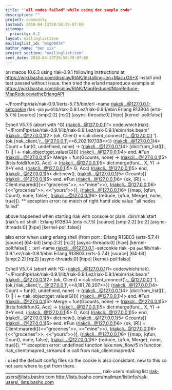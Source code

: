 ```yaml
---
title: ""all nodes failed" while using doc sample code"
description: ""
project: community
lastmod: 2010-04-13T20:58:39-07:00
sitemap:
  priority: 0.2
layout: mailinglistitem
mailinglist_id: "msg00034"
author_name: "ben six"
project_section: "mailinglistitem"
sent_date: 2010-04-13T20:58:39-07:00
---
```



on macos 10.6.3 using riak-0.9.1 following instructions at
https://wiki.basho.com/display/RIAK/Installing+on+Mac+OS+X
install and test passed without issue.
then tried the erland mapreduce example at
https://wiki.basho.com/display/RIAK/MapReduce#MapReduce-MapReduceviatheErlangAPI

~/FromFtp/riak/riak-0.9.1/erts-5.7.5/bin/erl -name
riakcli...@127.0.0.1-setcookie riak -pa
`pwd`/lib/riak-0.9.1.ez/riak-0.9.1/ebin
Erlang R13B04 (erts-5.7.5) [source] [smp:2:2] [rq:2] [async-threads:0]
[hipe] [kernel-poll:false]

Eshell V5.7.5 (abort with ^G)
(riakcli...@127.0.0.1)1> code:which(riak).
"~/FromFtp/riak/riak-0.9.1/lib/riak-0.9.1.ez/riak-0.9.1/ebin/riak.beam"
(riakcli...@127.0.0.1)2> {ok, Client} = riak:client\_connect('r...@127.0.0.1
').
{ok,{riak\_client,'r...@127.0.0.1',<<6,202,197,138>>}}
(riakcli...@127.0.0.1)4> Count = fun(G, undefined, none) ->
(riakcli...@127.0.0.1)4> [dict:from\_list([{I, 1} || I <-
riak\_object:get\_value(G)])]
(riakcli...@127.0.0.1)4> end.
#Fun
(riakcli...@127.0.0.1)5> Merge = fun(Gcounts, none) ->
(riakcli...@127.0.0.1)5> [lists:foldl(fun(G, Acc) ->
(riakcli...@127.0.0.1)5> dict:merge(fun(\_, X, Y)
-> X+Y end,
(riakcli...@127.0.0.1)5> G, Acc)
(riakcli...@127.0.0.1)5> end,
(riakcli...@127.0.0.1)5> dict:new(),
(riakcli...@127.0.0.1)5> Gcounts)]
(riakcli...@127.0.0.1)5> end.
#Fun
(riakcli...@127.0.0.1)6> {ok, [R]} = Client:mapred([{<<"groceries">>,
<<"mine">>},
(riakcli...@127.0.0.1)6> {<<"groceries">>,
<<"yours">>}],
(riakcli...@127.0.0.1)6> [{map, {qfun, Count},
none, false},
(riakcli...@127.0.0.1)6> {reduce, {qfun,
Merge}, none, true}]).
\*\* exception error: no match of right hand side value "all nodes failed"

above happened when starting riak with console or plain ./bin/riak start
(riak's erl shell : Erlang R13B04 (erts-5.7.5) [source] [smp:2:2] [rq:2]
[async-threads:0] [hipe] [kernel-poll:false])

also error when using erlang shell (from port : Erlang R13B03 (erts-5.7.4)
[source] [64-bit] [smp:2:2] [rq:2] [async-threads:0] [hipe]
[kernel-poll:false]) :
::erl -name riakcli...@127.0.0.1 -setcookie riak -pa
`pwd`/lib/riak-0.9.1.ez/riak-0.9.1/ebin
Erlang R13B03 (erts-5.7.4) [source] [64-bit] [smp:2:2] [rq:2]
[async-threads:0] [hipe] [kernel-poll:false]

Eshell V5.7.4 (abort with ^G)
(riakcli...@127.0.0.1)1> code:which(riak).
"~/FromFtp/riak/riak-0.9.1/lib/riak-0.9.1.ez/riak-0.9.1/ebin/riak.beam"
(riakcli...@127.0.0.1)2> {ok, Client} = riak:client\_connect('r...@127.0.0.1
').
{ok,{riak\_client,'r...@127.0.0.1',<<4,181,78,207>>}}
(riakcli...@127.0.0.1)4> Count = fun(G, undefined, none) ->
(riakcli...@127.0.0.1)4> [dict:from\_list([{I, 1} || I <-
riak\_object:get\_value(G)])]
(riakcli...@127.0.0.1)4> end.
#Fun
(riakcli...@127.0.0.1)5> Merge = fun(Gcounts, none) ->
(riakcli...@127.0.0.1)5> [lists:foldl(fun(G, Acc) ->
(riakcli...@127.0.0.1)5> dict:merge(fun(\_, X, Y)
-> X+Y end,
(riakcli...@127.0.0.1)5> G, Acc)
(riakcli...@127.0.0.1)5> end,
(riakcli...@127.0.0.1)5> dict:new(),
(riakcli...@127.0.0.1)5> Gcounts)]
(riakcli...@127.0.0.1)5> end.
#Fun
(riakcli...@127.0.0.1)6> {ok, [R]} = Client:mapred([{<<"groceries">>,
<<"mine">>},
(riakcli...@127.0.0.1)6> {<<"groceries">>,
<<"yours">>}],
(riakcli...@127.0.0.1)6> [{map, {qfun, Count},
none, false},
(riakcli...@127.0.0.1)6> {reduce, {qfun,
Merge}, none, true}]).
\*\* exception error: undefined function luke:new\_flow/5
 in function riak\_client:mapred\_stream/4
 in call from riak\_client:mapred/4

i used the default config files so the cookie is also consistant.
new to this so not sure where to get from there.
\_\_\_\_\_\_\_\_\_\_\_\_\_\_\_\_\_\_\_\_\_\_\_\_\_\_\_\_\_\_\_\_\_\_\_\_\_\_\_\_\_\_\_\_\_\_\_
riak-users mailing list
riak-users@lists.basho.com
http://lists.basho.com/mailman/listinfo/riak-users\_lists.basho.com

